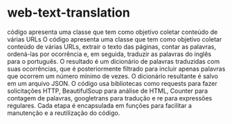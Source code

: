 # web-text-translation
código apresenta uma classe que tem como objetivo coletar conteúdo de várias URLs
O código apresenta uma classe que tem como objetivo coletar conteúdo de várias URLs, extrair o texto das páginas, contar as palavras, ordená-las por ocorrência e, em seguida, traduzir as palavras do inglês para o português. O resultado é um dicionário de palavras traduzidas com suas ocorrências, que é posteriormente filtrado para incluir apenas palavras que ocorrem um número mínimo de vezes. O dicionário resultante é salvo em um arquivo JSON. O código usa bibliotecas como requests para fazer solicitações HTTP, BeautifulSoup para análise de HTML, Counter para contagem de palavras, googletrans para tradução e re para expressões regulares. Cada etapa é encapsulada em funções para facilitar a manutenção e a reutilização do código.
